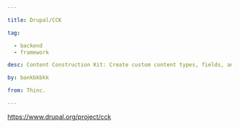 ```yaml
---

title: Drupal/CCK 

tag: 

  - backend
  - framework 

desc: Content Construction Kit: Create custom content types, fields, and add-ons for Drupal 

by: bankbkbkk 

from: Thinc. 

---
```




https://www.drupal.org/project/cck 

